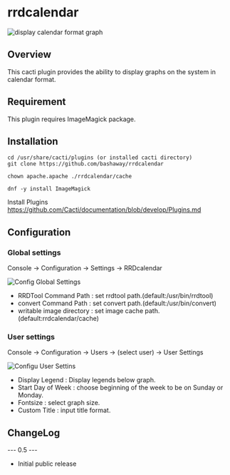 # rrdcalendar

![display calendar format graph](https://gyazo.com/dcbb19d5464fa755d42b5c62df6c1b81/raw)


## Overview

This cacti plugin provides the ability to display graphs on the system in calendar format.


## Requirement

This plugin requires ImageMagick package.


## Installation

```
cd /usr/share/cacti/plugins (or installed cacti directory)
git clone https://github.com/bashaway/rrdcalendar

chown apache.apache ./rrdcalendar/cache

dnf -y install ImageMagick
```

Install Plugins  
https://github.com/Cacti/documentation/blob/develop/Plugins.md



## Configuration

### Global settings

Console -> Configuration -> Settings -> RRDcalendar

![Config Global Settings](https://gyazo.com/f90c4ffd4feef3a9e3eb5cd76a7ff9d3/raw)

* RRDTool Command Path : set rrdtool path.(default:/usr/bin/rrdtool)
* convert Command Path : set convert path.(default:/usr/bin/convert)
* writable image directory : set image cache path.(default:rrdcalendar/cache)


### User settings

Console -> Configuration -> Users -> (select user) -> User Settings 

![Configu User Settins](https://gyazo.com/f55e781926215105e663d271f03b003d/raw)

* Display Legend : Display legends below graph.
* Start Day of Week : choose beginning of the week to be on Sunday or Monday.
* Fontsize : select graph size.
* Custom Title : input title format.


## ChangeLog

--- 0.5 ---

* Initial public release

